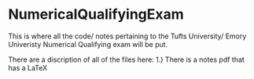 # NumericalQualifyingExam
This is where all the code/ notes pertaining to the Tufts University/ Emory Univeristy Numerical Qualifying exam will be put. 

There are a discription of all of the files here:
1.) There is a notes pdf that has a LaTeX 
